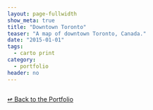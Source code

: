 ```yaml
---
layout: page-fullwidth
show_meta: true
title: "Downtown Toronto"
teaser: "A map of downtown Toronto, Canada."
date: "2015-01-01"
tags:
  - carto print 
category:
  - portfolio
header: no
---
```





<img class="portfolio" src="{{site.url}}{{site.baseurl}}/images/" alt="">


[<span class="back-arrow">&#8619;</span> Back to the Portfolio](/work/)